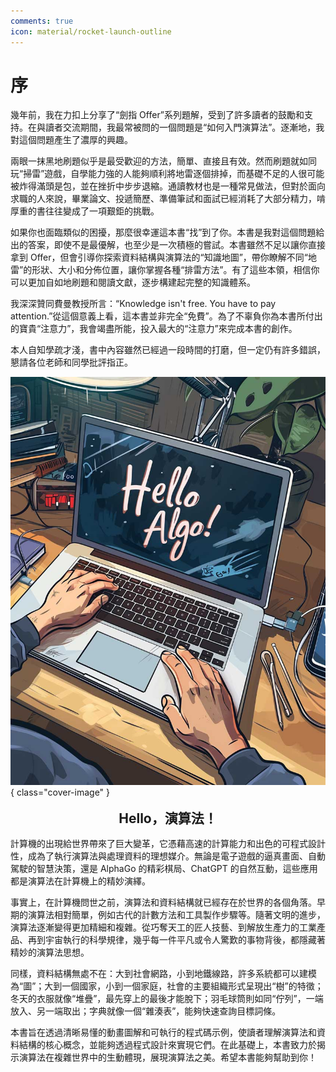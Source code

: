 ```yaml
---
comments: true
icon: material/rocket-launch-outline
---
```


# 序

幾年前，我在力扣上分享了“劍指 Offer”系列題解，受到了許多讀者的鼓勵和支持。在與讀者交流期間，我最常被問的一個問題是“如何入門演算法”。逐漸地，我對這個問題產生了濃厚的興趣。

兩眼一抹黑地刷題似乎是最受歡迎的方法，簡單、直接且有效。然而刷題就如同玩“掃雷”遊戲，自學能力強的人能夠順利將地雷逐個排掉，而基礎不足的人很可能被炸得滿頭是包，並在挫折中步步退縮。通讀教材也是一種常見做法，但對於面向求職的人來說，畢業論文、投遞簡歷、準備筆試和面試已經消耗了大部分精力，啃厚重的書往往變成了一項艱鉅的挑戰。

如果你也面臨類似的困擾，那麼很幸運這本書“找”到了你。本書是我對這個問題給出的答案，即使不是最優解，也至少是一次積極的嘗試。本書雖然不足以讓你直接拿到 Offer，但會引導你探索資料結構與演算法的“知識地圖”，帶你瞭解不同“地雷”的形狀、大小和分佈位置，讓你掌握各種“排雷方法”。有了這些本領，相信你可以更加自如地刷題和閱讀文獻，逐步構建起完整的知識體系。

我深深贊同費曼教授所言：“Knowledge isn't free. You have to pay attention.”從這個意義上看，這本書並非完全“免費”。為了不辜負你為本書所付出的寶貴“注意力”，我會竭盡所能，投入最大的“注意力”來完成本書的創作。

本人自知學疏才淺，書中內容雖然已經過一段時間的打磨，但一定仍有許多錯誤，懇請各位老師和同學批評指正。

![Hello 演算法](../assets/covers/chapter_hello_algo.jpg){ class="cover-image" }

<div style="text-align: center;">
    <h2 style="margin-top: 0.8em; margin-bottom: 0.8em;">Hello，演算法！</h2>
</div>

計算機的出現給世界帶來了巨大變革，它憑藉高速的計算能力和出色的可程式設計性，成為了執行演算法與處理資料的理想媒介。無論是電子遊戲的逼真畫面、自動駕駛的智慧決策，還是 AlphaGo 的精彩棋局、ChatGPT 的自然互動，這些應用都是演算法在計算機上的精妙演繹。

事實上，在計算機問世之前，演算法和資料結構就已經存在於世界的各個角落。早期的演算法相對簡單，例如古代的計數方法和工具製作步驟等。隨著文明的進步，演算法逐漸變得更加精細和複雜。從巧奪天工的匠人技藝、到解放生產力的工業產品、再到宇宙執行的科學規律，幾乎每一件平凡或令人驚歎的事物背後，都隱藏著精妙的演算法思想。

同樣，資料結構無處不在：大到社會網路，小到地鐵線路，許多系統都可以建模為“圖”；大到一個國家，小到一個家庭，社會的主要組織形式呈現出“樹”的特徵；冬天的衣服就像“堆疊”，最先穿上的最後才能脫下；羽毛球筒則如同“佇列”，一端放入、另一端取出；字典就像一個“雜湊表”，能夠快速查詢目標詞條。

本書旨在透過清晰易懂的動畫圖解和可執行的程式碼示例，使讀者理解演算法和資料結構的核心概念，並能夠透過程式設計來實現它們。在此基礎上，本書致力於揭示演算法在複雜世界中的生動體現，展現演算法之美。希望本書能夠幫助到你！
